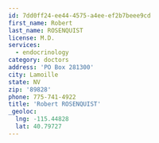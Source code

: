 ```yaml
---
id: 7dd0ff24-ee44-4575-a4ee-ef2b7beee9cd
first_name: Robert
last_name: ROSENQUIST
license: M.D.
services:
  - endocrinology
category: doctors
address: 'PO Box 281300'
city: Lamoille
state: NV
zip: '89828'
phone: 775-741-4922
title: 'Robert ROSENQUIST'
_geoloc:
  lng: -115.44828
  lat: 40.79727
---
```

